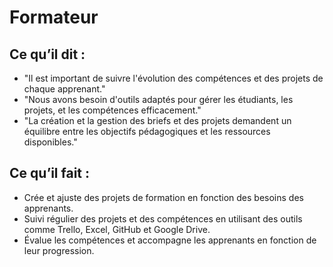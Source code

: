 # Formateur
## Ce qu’il dit : 

- "Il est important de suivre l'évolution des compétences et des projets de chaque apprenant."
- "Nous avons besoin d'outils adaptés pour gérer les étudiants, les projets, et les compétences efficacement."
- "La création et la gestion des briefs et des projets demandent un équilibre entre les objectifs pédagogiques et les ressources disponibles."
## Ce qu’il fait :

- Crée et ajuste des projets de formation en fonction des besoins des apprenants.
- Suivi régulier des projets et des compétences en utilisant des outils comme Trello, Excel, GitHub et Google Drive.
- Évalue les compétences et accompagne les apprenants en fonction de leur progression.
